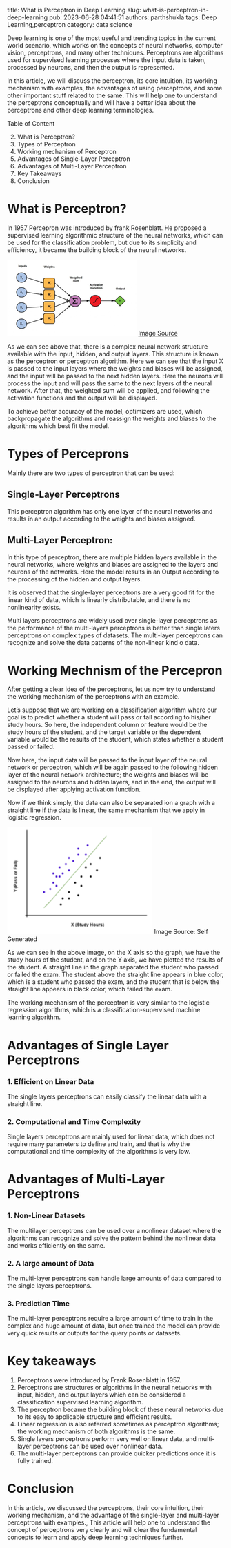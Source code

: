 title: What is Perceptron in Deep Learning
slug: what-is-perceptron-in-deep-learning
pub: 2023-06-28 04:41:51
authors: parthshukla
tags: Deep Learning,perceptron
category: data science

Deep learning is one of the most useful and trending topics in the current world scenario, which works on the concepts of neural networks, computer vision, perceptrons, and many other techniques. Perceptrons are algorithms used for supervised learning processes where the input data is taken, processed by neurons, and then the output is represented.

In this article, we will discuss the perceptron, its core intuition, its working mechanism with examples, the advantages of using perceptrons, and some other important stuff related to the same. This will help one to understand the perceptrons conceptually and will have a better idea about the perceptrons and other deep learning terminologies.

Table of Content

2. What is Perceptron?
3. Types of Perceptron
4. Working mechanism of Perceptron
5. Advantages of Single-Layer Perceptron
6. Advantages of Multi-Layer Perceptron
7. Key Takeaways
8. Conclusion


What is Perceptron?
===================



In 1957 Percepron was introduced by frank Rosenblatt. He proposed a supervised learning algorithmic structure of the neural networks, which can be used for the classification problem, but due to its simplicity and efficiency, it became the building block of the neural networks.

![](/assets/pcp.png)
[Image Source](https://starship-knowledge.com/neural-networks-perceptrons "Image Source")

As we can see above that, there is a complex neural network structure available with the input, hidden, and output layers. This structure is known as the perceptron or perceptron algorithm. Here we can see that the input X is passed to the input layers where the weights and biases will be assigned, and the input will be passed to the next hidden layers. Here the neurons will process the input and will pass the same to the next layers of the neural network. After that, the weighted sum will be applied, and following the activation functions and the output will be displayed.

To achieve better accuracy of the model, optimizers are used, which backpropagate the algorithms and reassign the weights and biases to the algorithms which best fit the model.

Types of Perceprons
====================



Mainly there are two types of perceptron that can be used:

Single-Layer Perceptrons
------------------------



This perceptron algorithm has only one layer of the neural networks and results in an output according to the weights and biases assigned.

Multi-Layer Perceptron:
-----------------------



In this type of perceptron, there are multiple hidden layers available in the neural networks, where weights and biases are assigned to the layers and neurons of the networks. Here the model results in an Output according to the processing of the hidden and output layers.

It is observed that the single-layer perceptrons are a very good fit for the linear kind of data, which is linearly distributable, and there is no nonlinearity exists.

Multi layers perceptrons are widely used over single-layer perceptrons as the performance of the multi-layers perceptrons is better than single laters perceptrons on complex types of datasets. The multi-layer perceptrons can recognize and solve the data patterns of the non-linear kind o data.

Working Mechnism of the Percepron
=================================



After getting a clear idea of the perceptrons, let us now try to understand the working mechanism of the perceptrons with an example.

Let’s suppose that we are working on a classification algorithm where our goal is to predict whether a student will pass or fail according to his/her study hours. So here, the independent column or feature would be the study hours of the student, and the target variable or the dependent variable would be the results of the student, which states whether a student passed or failed.

Now here, the input data will be passed to the input layer of the neural network or perceptron, which will be again passed to the following hidden layer of the neural network architecture; the weights and biases will be assigned to the neurons and hidden layers, and in the end, the output will be displayed after applying activation function.

Now if we think simply, the data can also be separated ion a graph with a straight line if the data is linear, the same mechanism that we apply in logistic regression.

![](/assets/custom.png)
Image Source: Self Generated

As we can see in the above image, on the X axis so the graph, we have the study hours of the student, and on the Y axis, we have plotted the results of the student. A straight line in the graph separated the student who passed or failed the exam. The student above the straight line appears in blue color, which is a student who passed the exam, and the student that is below the straight line appears in black color, which failed the exam.

The working mechanism of the perceptron is very similar to the logistic regression algorithms, which is a classification-supervised machine learning algorithm.

Advantages of Single Layer Perceptrons
======================================


### 1. Efficient on Linear Data



The single layers perceptrons can easily classify the linear data with a straight line.

### 2. Computational and Time Complexity



Single layers perceptrons are mainly used for linear data, which does not require many parameters to define and train, and that is why the computational and time complexity of the algorithms is very low.

Advantages of Multi-Layer Perceptrons
=====================================


### 1. Non-Linear Datasets



The multilayer perceptrons can be used over a nonlinear dataset where the algorithms can recognize and solve the pattern behind the nonlinear data and works efficiently on the same.

### 2. A large amount of Data



The multi-layer perceptrons can handle large amounts of data compared to the single layers perceptrons.

### 3. Prediction Time



The multi-layer perceptrons require a large amount of time to train in the complex and huge amount of data, but once trained the model can provide very quick results or outputs for the query points or datasets.

Key takeaways
=============


1. Perceptrons were introduced by Frank Rosenblatt in 1957.
2. Perceptrons are structures or algorithms in the neural networks with input, hidden, and output layers which can be considered a classification supervised learning algorithm.
3. The perceptron became the building block of these neural networks due to its easy to applicable structure and efficient results.
4. Linear regression is also referred sometimes as perceptron algorithms; the working mechanism of both algorithms is the same.
5. Single layers perceptrons perform very well on linear data, and multi-layer perceptrons can be used over nonlinear data.
6. The multi-layer perceptrons can provide quicker predictions once it is fully trained.


Conclusion
==========



In this article, we discussed the perceptrons, their core intuition, their working mechanism, and the advantage of the single-layer and multi-layer perceptrons with examples., This article will help one to understand the concept of perceptrons very clearly and will clear the fundamental concepts to learn and apply deep learning techniques further.
